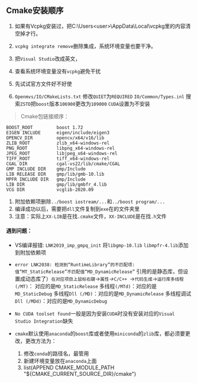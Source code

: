 ## Cmake安装顺序

1. 如果有Vcpkg安装过，把C:\Users\<user>\AppData\Local\vcpkg里的内容清空掉才行。
2. `vcpkg integrate remove`删除集成，系统环境变量也要干净。
3. 把`Visual Studio`改成英文，
4. 查看系统环境变量没有`vcpkg`避免干扰
5. 先试试官方文件好不好使

6. `Openmvs/IO/CMakeLists.txt` 修改`QUIET`为`REQUIRED`
`IO/Common/Types.inl`  搜索`ZSTD`把`boost`版本`106900`更改为`109000`
`CUDA`设置为不安装
> Cmake包链接顺序：
```shell
BOOST_ROOT         boost 1.72
EIGEN INCLUDE      eigen/include/eigen3
OPENCV_DIR         opencv/x64/v16/lib
ZLIB_ROOT          zlib_x64-windows-rel
PNG_ROOT           libpng_x64-windows-rel
JPEG_ROOT          libjpeg_x64-windows-rel
TIFF_ROOT          tiff_x64-windows-rel
CGAL DIR           cgal-vs22/lib/cmake/CGAL
GMP INCLUDE DIR    gmp/Include
LIB RELEASE DIR    gmp/lib/gmb-10.lib
MPFR INCLUDE DIR   gmp/Include
LIB DIR            gmp/lib/gmbfr_4.lib
VCG DIR            vcglib-2020.09
```
1. 附加依赖项删除`../boost iostream/...`和`../boost program/...`
2. 编译成功以后，需要把`dll`文件复制到`exe`在的文件夹里
3. 注意：实际上`XX-LIB`是在找`.cmake`文件，`XX-INCLUDE`是在找`.h`文件

#### 遇到问题：
- VS编译报错: `LNK2019_imp_gmpq_init` 将`libgmp-10.lib` `libmpfr-4.lib`添加到附加依赖项
- `error LNK2038: 检测到“RuntimeLibrary”的不匹配项: 值“MT_StaticRelease”不匹配值“MD_DynamicRelease”` 引用的是静态库，但设置成动态库了）`在对应项目上鼠标右键`->`属性`*->*`C/C++ `->`代码生成`->`运行库多线程(/MT)`：
对应的是`MD_StaticRelease`
多线程`(/MTd)`：对应的是`MD_StaticDebug`
多线程`Dll (/MD)`：对应的是`MD_DynamicRelease`
多线程调试`Dll (/MDd)`：对应的是`MD_DynamicDebug`

- `No CUDA toolset found`一般是因为安装`CUDA`时没有安装对应的`Visual Studio Integration`缺失
- `cmake`默认使用`anaconda`的`boost`库或者使用`miniconda`的`zlib`库，都必须要更改，更改方法为：
  1. 修改`conda`的路径名，最管用
  2. 新建环境变量放在`anaconda`上面
  3. list(APPEND CMAKE_MODULE_PATH "${CMAKE_CURRENT_SOURCE_DIR}/cmake")